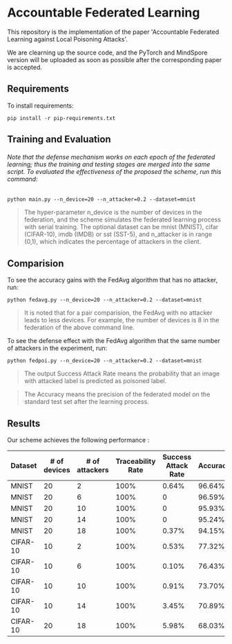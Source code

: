 # Accountable Federated Learning

This repository is the implementation of the paper 'Accountable Federated Learning against Local Poisoning Attacks'. 

We are clearning up the source code, and the PyTorch and MindSpore version will be uploaded as soon as possible after the corresponding paper is accepted.

## Requirements

To install requirements:

```setup
pip install -r pip-requirements.txt
```

## Training and Evaluation

###### Note that the defense mechanism works on each epoch of the federated learning; thus the training and testing stages are merged into the same script. To evaluated the effectiveness of the proposed the scheme, run this command:

```train
python main.py --n_device=20 --n_attacker=0.2 --dataset=mnist
```

> The hyper-parameter n_device is the number of devices in the federation, and the scheme simulates the federated learning process with serial training.
> The optional dataset can be mnist (MNIST), cifar (CIFAR-10), imdb (IMDB) or sst (SST-5), and n_attacker is in range (0,1), which indicates the percentage of attackers in the client.


## Comparision

To see the accuracy gains with the FedAvg algorithm that has no attacker, run:

```eval
python fedavg.py --n_device=20 --n_attacker=0.2 --dataset=mnist
```

> It is noted that for a pair comparision, the FedAvg with no attacker leads to less devices.
> For example, the number of devices is 8 in the federation of the above command line.

To see the defense effect with the FedAvg algorithm that the same number of attackers in the experiment, run:

```eval
python fedpoi.py --n_device=20 --n_attacker=0.2 --dataset=mnist
```

> The output Success Attack Rate means the probability that an image with attacked label is predicted as poisoned label.

> The Accuracy means the precision of the federated model on the standard test set after the learning process.

## Results

Our scheme achieves the following performance :


| Dataset | # of devices | # of attackers | Traceability Rate | Success Attack Rate | Accuracy |
| ------- |--------------| -------------- | ----------------- |-------------------- | -------- |
|  MNIST  |     20       |      2         | 100%              |     0.64%           |  96.64%  |
|  MNIST  |     20       |      6         | 100%              |     0               |  96.59%  |
|  MNIST  |     20       |      10        | 100%              |     0               |  95.93%  |
|  MNIST  |     20       |      14        | 100%              |     0               |  95.24%  |
|  MNIST  |     20       |      18        | 100%              |     0.37%           |  94.15%  |
|CIFAR-10 |     10       |      2         | 100%              |     0.53%           |  77.32%  |
|CIFAR-10 |     10       |      6         | 100%              |     0.10%           |  76.43%  |
|CIFAR-10 |     10       |      10        | 100%              |     0.91%           |  73.70%  |
|CIFAR-10 |     10       |      14        | 100%              |     3.45%           |  70.89%  |
|CIFAR-10 |     20       |      18        | 100%              |     5.98%           |  68.03%  |

